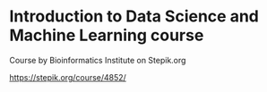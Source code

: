 # Introduction to Data Science and Machine Learning course

Course by Bioinformatics Institute on Stepik.org

https://stepik.org/course/4852/
